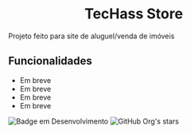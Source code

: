 
<h1 align="center"> TecHass Store </h1

Projeto feito para site de aluguel/venda de imóveis


## Funcionalidades

- Em breve
- Em breve
- Em breve
- Em breve


![Badge em Desenvolvimento](http://img.shields.io/static/v1?label=STATUS&message=EM%20DESENVOLVIMENTO&color=GREEN&style=for-the-badge)
![GitHub Org's stars](https://img.shields.io/github/stars/josuehasspereira?style=social)
